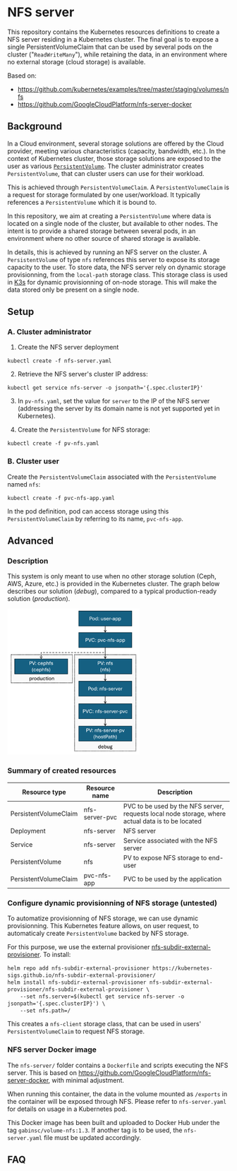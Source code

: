 # NFS server

This repository contains the Kubernetes resources definitions to create a NFS server residing in a Kubernetes cluster. The final goal is to expose a single PersistentVolumeClaim that can be used by several pods on the cluster ("`ReadWriteMany`"), while retaining the data, in an environment where no external storage (cloud storage) is available.

Based on:
- https://github.com/kubernetes/examples/tree/master/staging/volumes/nfs
- https://github.com/GoogleCloudPlatform/nfs-server-docker

## Background
In a Cloud environment, several storage solutions are offered by the Cloud provider, meeting various characteristics (capacity, bandwidth, etc.). In the context of Kubernetes cluster, those storage solutions are exposed to the user as various [`PersistentVolume`](https://kubernetes.io/docs/concepts/storage/persistent-volumes/). The cluster administrator creates `PersistentVolume`, that can cluster users can use for their workload.

This is achieved through `PersistentVolumeClaim`. A `PersistentVolumeClaim` is a request for storage formulated by one user/workload. It typically references a `PersistentVolume` which it is bound to.

In this repository, we aim at creating a `PersistentVolume` where data is located on a single node of the cluster, but available to other nodes. The intent is to provide a shared storage between several pods, in an environment where no other source of shared storage is available.

In details, this is achieved by running an NFS server on the cluster. A `PersistentVolume` of type `nfs` references this server to expose its storage capacity to the user. To store data, the NFS server rely on dynamic storage provisionning, from the `local-path` storage class. This storage class is used in [K3s](https://k3s.io/) for dynamic provisionning of on-node storage. This will make the data stored only be present on a single node.

## Setup

### A. Cluster administrator 
1. Create the NFS server deployment
```
kubectl create -f nfs-server.yaml
```

2. Retrieve the NFS server's cluster IP address:
```
kubectl get service nfs-server -o jsonpath='{.spec.clusterIP}'
```

3. In `pv-nfs.yaml`, set the value for `server` to the IP of the NFS server <br>
   (addressing the server by its domain name is not yet supported yet in Kubernetes).

4. Create the `PersistentVolume` for NFS storage:
```
kubectl create -f pv-nfs.yaml
```

### B. Cluster user

Create the `PersistentVolumeClaim` associated with the `PersistentVolume` named `nfs`:
```
kubectl create -f pvc-nfs-app.yaml
```

In the pod definition, pod can access storage using this `PersistentVolumeClaim` by referring to its name, `pvc-nfs-app`.



## Advanced
### Description
This system is only meant to use when no other storage solution (Ceph, AWS, Azure, etc.) is provided in the Kubernetes cluster. The graph below describes our solution (*debug*), compared to a typical production-ready solution (*production*).

<img alt="Diagram of the solution" src="storage_solution.png" width=300>

### Summary of created resources
|Resource type|Resource name|Description|
|-----|-----|-----|
|PersistentVolumeClaim|nfs-server-pvc|PVC to be used by the NFS server, requests local node storage, where actual data is to be located|
|Deployment|nfs-server|NFS server|
|Service|nfs-server|Service associated with the NFS server|
|PersistentVolume|nfs|PV to expose NFS storage to end-user|
|PersistentVolumeClaim|pvc-nfs-app|PVC to be used by the application|

### Configure dynamic provisionning of NFS storage (untested)

To automatize provisionning of NFS storage, we can use dynamic provisionning. This Kubernetes feature allows, on user request, to automaticaly create `PersistentVolume` backed by NFS storage.

For this purpose, we use the external provisioner [nfs-subdir-external-provisioner](https://github.com/kubernetes-sigs/nfs-subdir-external-provisioner). To install:
```
helm repo add nfs-subdir-external-provisioner https://kubernetes-sigs.github.io/nfs-subdir-external-provisioner/
helm install nfs-subdir-external-provisioner nfs-subdir-external-provisioner/nfs-subdir-external-provisioner \
    --set nfs.server=$(kubectl get service nfs-server -o jsonpath='{.spec.clusterIP}') \
    --set nfs.path=/
```

This creates a `nfs-client` storage class, that can be used in users' `PersistentVolumeClaim` to request NFS storage.

### NFS server Docker image

The `nfs-server/` folder contains a `Dockerfile` and scripts executing the NFS server. This is based on https://github.com/GoogleCloudPlatform/nfs-server-docker, with minimal adjustment.

When running this container, the data in the volume mounted as `/exports` in the container will be exposed through NFS. Please refer to `nfs-server.yaml` for details on usage in a Kubernetes pod.

This Docker image has been built and uploaded to Docker Hub under the tag `gabinsc/volume-nfs:1.3`. If another tag is to be used, the `nfs-server.yaml` file must be updated accordingly.

## FAQ